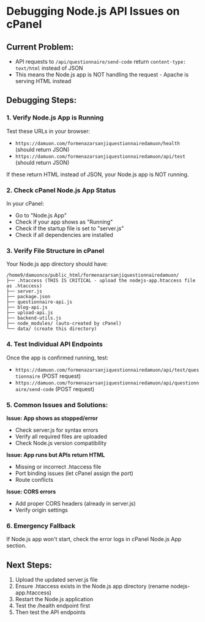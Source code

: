# Debugging Node.js API Issues on cPanel

## Current Problem:

- API requests to `/api/questionnaire/send-code` return `content-type: text/html` instead of JSON
- This means the Node.js app is NOT handling the request - Apache is serving HTML instead

## Debugging Steps:

### 1. Verify Node.js App is Running

Test these URLs in your browser:

- `https://damuon.com/formenazarsanjiquestionnairedamuon/health` (should return JSON)
- `https://damuon.com/formenazarsanjiquestionnairedamuon/api/test` (should return JSON)

If these return HTML instead of JSON, your Node.js app is NOT running.

### 2. Check cPanel Node.js App Status

In your cPanel:

- Go to "Node.js App"
- Check if your app shows as "Running"
- Check if the startup file is set to "server.js"
- Check if all dependencies are installed

### 3. Verify File Structure in cPanel

Your Node.js app directory should have:

```
/home9/damuonco/public_html/formenazarsanjiquestionnairedamuon/
├── .htaccess (THIS IS CRITICAL - upload the nodejs-app.htaccess file as .htaccess)
├── server.js
├── package.json
├── questionnaire-api.js
├── blog-api.js
├── upload-api.js
├── backend-utils.js
├── node_modules/ (auto-created by cPanel)
└── data/ (create this directory)
```

### 4. Test Individual API Endpoints

Once the app is confirmed running, test:

- `https://damuon.com/formenazarsanjiquestionnairedamuon/api/test/questionnaire` (POST request)
- `https://damuon.com/formenazarsanjiquestionnairedamuon/api/questionnaire/send-code` (POST request)

### 5. Common Issues and Solutions:

**Issue: App shows as stopped/error**

- Check server.js for syntax errors
- Verify all required files are uploaded
- Check Node.js version compatibility

**Issue: App runs but APIs return HTML**

- Missing or incorrect .htaccess file
- Port binding issues (let cPanel assign the port)
- Route conflicts

**Issue: CORS errors**

- Add proper CORS headers (already in server.js)
- Verify origin settings

### 6. Emergency Fallback

If Node.js app won't start, check the error logs in cPanel Node.js App section.

## Next Steps:

1. Upload the updated server.js file
2. Ensure .htaccess exists in the Node.js app directory (rename nodejs-app.htaccess)
3. Restart the Node.js application
4. Test the /health endpoint first
5. Then test the API endpoints

